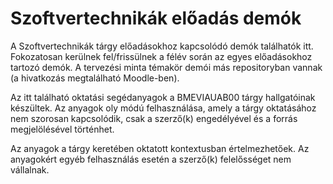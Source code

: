 # Szoftvertechnikák előadás demók

A Szoftvertechnikák tárgy előadásokhoz kapcsolódó demók találhatók itt.
Fokozatosan kerülnek fel/frissülnek a félév során az egyes előadásokhoz tartozó demók.
A tervezési minta témakör demói más repositoryban vannak (a hivatkozás megtalálható Moodle-ben).

Az itt található oktatási segédanyagok a BMEVIAUAB00 tárgy hallgatóinak készültek. Az anyagok oly módú felhasználása, amely a tárgy oktatásához nem szorosan kapcsolódik, csak a szerző(k) engedélyével és a forrás megjelölésével történhet.

Az anyagok a tárgy keretében oktatott kontextusban értelmezhetőek. Az anyagokért egyéb felhasználás esetén a szerző(k) felelősséget nem vállalnak.